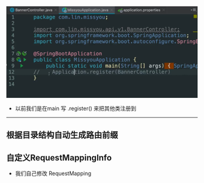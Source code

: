 ## 

![](img/2021-01-21-16-55-37.png)

- 以前我们是在main 写 .register() 来把其他类注册到

---


## 根据目录结构自动生成路由前缀


## 自定义RequestMappingInfo

- 我们自己修改 RequestMapping 
































